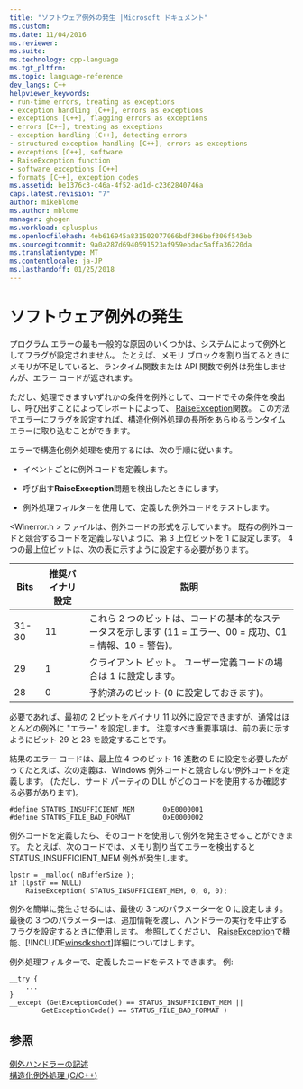 ```yaml
---
title: "ソフトウェア例外の発生 |Microsoft ドキュメント"
ms.custom: 
ms.date: 11/04/2016
ms.reviewer: 
ms.suite: 
ms.technology: cpp-language
ms.tgt_pltfrm: 
ms.topic: language-reference
dev_langs: C++
helpviewer_keywords:
- run-time errors, treating as exceptions
- exception handling [C++], errors as exceptions
- exceptions [C++], flagging errors as exceptions
- errors [C++], treating as exceptions
- exception handling [C++], detecting errors
- structured exception handling [C++], errors as exceptions
- exceptions [C++], software
- RaiseException function
- software exceptions [C++]
- formats [C++], exception codes
ms.assetid: be1376c3-c46a-4f52-ad1d-c2362840746a
caps.latest.revision: "7"
author: mikeblome
ms.author: mblome
manager: ghogen
ms.workload: cplusplus
ms.openlocfilehash: 4eb616945a831502077066bdf306bef306f543eb
ms.sourcegitcommit: 9a0a287d6940591523af959ebdac5affa36220da
ms.translationtype: MT
ms.contentlocale: ja-JP
ms.lasthandoff: 01/25/2018
---
```

# <a name="raising-software-exceptions"></a>ソフトウェア例外の発生
プログラム エラーの最も一般的な原因のいくつかは、システムによって例外としてフラグが設定されません。 たとえば、メモリ ブロックを割り当てるときにメモリが不足していると、ランタイム関数または API 関数で例外は発生しませんが、エラー コードが返されます。  
  
 ただし、処理できますいずれかの条件を例外として、コードでその条件を検出し、呼び出すことによってレポートによって、 [RaiseException](http://msdn.microsoft.com/library/windows/desktop/ms680552)関数。 この方法でエラーにフラグを設定すれば、構造化例外処理の長所をあらゆるランタイム エラーに取り込むことができます。  
  
 エラーで構造化例外処理を使用するには、次の手順に従います。  
  
-   イベントごとに例外コードを定義します。  
  
-   呼び出す**RaiseException**問題を検出したときにします。  
  
-   例外処理フィルターを使用して、定義した例外コードをテストします。  
  
 \<Winerror.h > ファイルは、例外コードの形式を示しています。 既存の例外コードと競合するコードを定義しないように、第 3 上位ビットを 1 に設定します。 4 つの最上位ビットは、次の表に示すように設定する必要があります。  
  
|Bits|推奨バイナリ設定|説明|  
|----------|--------------------------------|-----------------|  
|31-30|11|これら 2 つのビットは、コードの基本的なステータスを示します (11 = エラー、00 = 成功、01 = 情報、10 = 警告)。|  
|29|1|クライアント ビット。 ユーザー定義コードの場合は 1 に設定します。|  
|28|0|予約済みのビット  (0 に設定しておきます)。|  
  
 必要であれば、最初の 2 ビットをバイナリ 11 以外に設定できますが、通常はほとんどの例外に "エラー" を設定します。 注意すべき重要事項は、前の表に示すようにビット 29 と 28 を設定することです。  
  
 結果のエラー コードは、最上位 4 つのビット 16 進数の E に設定を必要したがってたとえば、次の定義は、Windows 例外コードと競合しない例外コードを定義します。 (ただし、サード パーティの DLL がどのコードを使用するか確認する必要があります)。  
  
```  
#define STATUS_INSUFFICIENT_MEM       0xE0000001  
#define STATUS_FILE_BAD_FORMAT        0xE0000002  
```  
  
 例外コードを定義したら、そのコードを使用して例外を発生させることができます。 たとえば、次のコードでは、メモリ割り当てエラーを検出すると STATUS_INSUFFICIENT_MEM 例外が発生します。  
  
```  
lpstr = _malloc( nBufferSize );  
if (lpstr == NULL)  
    RaiseException( STATUS_INSUFFICIENT_MEM, 0, 0, 0);  
```  
  
 例外を簡単に発生させるには、最後の 3 つのパラメーターを 0 に設定します。 最後の 3 つのパラメーターは、追加情報を渡し、ハンドラーの実行を中止するフラグを設定するときに使用します。 参照してください、 [RaiseException](http://msdn.microsoft.com/library/windows/desktop/ms680552)で機能、[!INCLUDE[winsdkshort](../atl-mfc-shared/reference/includes/winsdkshort_md.md)]詳細についてはします。  
  
 例外処理フィルターで、定義したコードをテストできます。 例:  
  
```  
__try {  
    ...  
}  
__except (GetExceptionCode() == STATUS_INSUFFICIENT_MEM ||  
        GetExceptionCode() == STATUS_FILE_BAD_FORMAT )  
```  
  
## <a name="see-also"></a>参照  
 [例外ハンドラーの記述](../cpp/writing-an-exception-handler.md)   
 [構造化例外処理 (C/C++)](../cpp/structured-exception-handling-c-cpp.md)